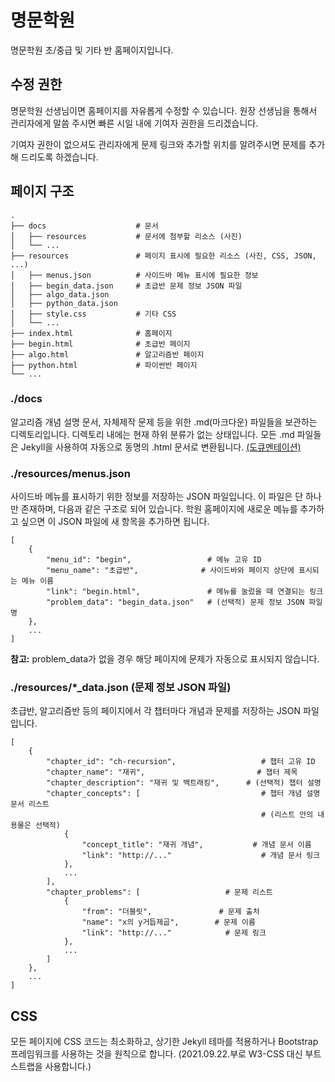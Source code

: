 # 명문학원

명문학원 초/중급 및 기타 반 홈페이지입니다.

## 수정 권한

명문학원 선생님이면 홈페이지를 자유롭게 수정할 수 있습니다. 원장 선생님을 통해서 관리자에게 말씀 주시면 빠른 시일 내에 기여자 권한을 드리겠습니다.

기여자 권한이 없으셔도 관리자에게 문제 링크와 추가할 위치를 알려주시면 문제를 추가해 드리도록 하겠습니다.

## 페이지 구조

```
.
├── docs                    # 문서
│   ├── resources           # 문서에 첨부할 리소스 (사진)
│   └── ...
├── resources               # 페이지 표시에 필요한 리소스 (사진, CSS, JSON, ...)
│   ├── menus.json          # 사이드바 메뉴 표시에 필요한 정보
│   ├── begin_data.json     # 초급반 문제 정보 JSON 파일
│   ├── algo_data.json
│   ├── python_data.json
│   ├── style.css           # 기타 CSS
│   └── ...
├── index.html              # 홈페이지
├── begin.html              # 초급반 페이지
├── algo.html               # 알고리즘반 페이지
├── python.html             # 파이썬반 페이지
└── ...
```

### ./docs

알고리즘 개념 설명 문서, 자체제작 문제 등을 위한 .md(마크다운) 파일들을 보관하는 디렉토리입니다. 디렉토리 내에는 현재 하위 분류가 없는 상태입니다.
모든 .md 파일들은 Jekyll을 사용하여 자동으로 동명의 .html 문서로 변환됩니다. [(도큐멘테이션)](https://docs.github.com/en/github/working-with-github-pages/setting-up-a-github-pages-site-with-jekyll)

### ./resources/menus.json

사이드바 메뉴를 표시하기 위한 정보를 저장하는 JSON 파일입니다. 이 파일은 단 하나만 존재하며, 다음과 같은 구조로 되어 있습니다. 학원 홈페이지에 새로운 메뉴를 추가하고 싶으면 이 JSON 파일에 새 항목을 추가하면 됩니다.

```
[
    {
        "menu_id": "begin",                 # 메뉴 고유 ID
        "menu_name": "초급반",              # 사이드바와 페이지 상단에 표시되는 메뉴 이름
        "link": "begin.html",               # 메뉴를 눌렀을 때 연결되는 링크
        "problem_data": "begin_data.json"   # (선택적) 문제 정보 JSON 파일명
    },
    ...
]
```

**참고:** problem_data가 없을 경우 해당 페이지에 문제가 자동으로 표시되지 않습니다.

### ./resources/*_data.json (문제 정보 JSON 파일)

초급반, 알고리즘반 등의 페이지에서 각 챕터마다 개념과 문제를 저장하는 JSON 파일입니다.

```
[
    {
        "chapter_id": "ch-recursion",                   # 챕터 고유 ID
        "chapter_name": "재귀",                         # 챕터 제목
        "chapter_description": "재귀 및 백트래킹",      # (선택적) 챕터 설명
        "chapter_concepts": [                           # 챕터 개념 설명 문서 리스트
                                                        # (리스트 안의 내용물은 선택적)
            {
                "concept_title": "재귀 개념",           # 개념 문서 이름
                "link": "http://..."                    # 개념 문서 링크
            },
            ...
        ],
        "chapter_problems": [                   # 문제 리스트
            {
                "from": "더블릿",               # 문제 출처
                "name": "x의 y거듭제곱",        # 문제 이름
                "link": "http://..."            # 문제 링크
            },
            ...
        ]
    },
    ...
]
```

## CSS

모든 페이지에 CSS 코드는 최소화하고, 상기한 Jekyll 테마를 적용하거나 Bootstrap 프레임워크를 사용하는 것을 원칙으로 합니다. (2021.09.22.부로 W3-CSS 대신 부트스트랩을 사용합니다.)
